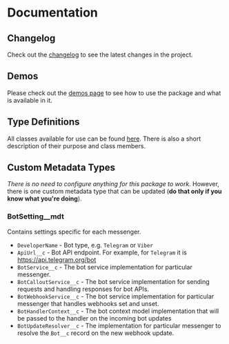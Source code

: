# Documentation

## Changelog

Check out the [changelog](/changelog) to see the latest changes in the project.

## Demos

Please check out the [demos page](/demos) to see how to use the package and what is available in it.

## Type Definitions

All classes available for use can be found [here](/types). There is also a short description of their purpose and class members.

## Custom Metadata Types

_There is no need to configure anything for this package to work_. However, there is one custom metadata type that can be updated (**do that only if you know what you're doing**).

### BotSetting\_\_mdt

Contains settings specific for each messenger.

-   `DeveloperName` - Bot type, e.g. `Telegram` or `Viber`
-   `ApiUrl__c` - Bot API endpoint. For example, for `Telegram` it is https://api.telegram.org/bot
-   `BotService__c` - The bot service implementation for particular messenger.
-   `BotCalloutService__c` - The bot service implementation for sending requests and handling responses for bot APIs.
-   `BotWebhookService__c` - The bot service implementation for particular messenger that handles webhooks set and unset.
-   `BotHandlerContext__c` - The bot context model implementation that will be passed to the handler on the incoming bot updates
-   `BotUpdateResolver__c` - The implementation for particular messenger to resolve the `Bot__c` record on the new webhook update.
